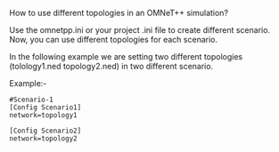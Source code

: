 How to use different topologies in an OMNeT++ simulation?

Use the omnetpp.ini or your project .ini file to create different scenario. Now, you can use different topologies for each scenario.

In the following example we are setting two different topologies (tolology1.ned topology2.ned) in two different scenario.

Example:-
```
#Scenario-1
[Config Scenario1]
network=topology1

[Config Scenario2]
network=topology2
```
